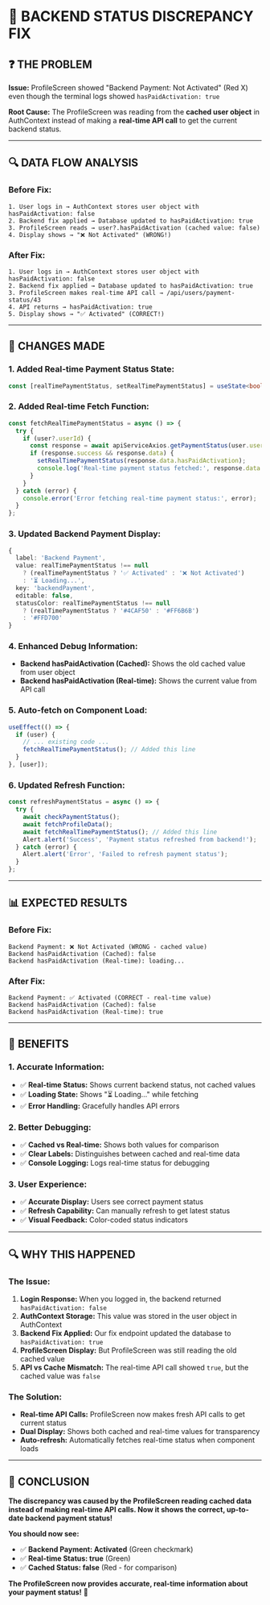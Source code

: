 # 🔧 **BACKEND STATUS DISCREPANCY FIX**

## **❓ THE PROBLEM**

**Issue:** ProfileScreen showed "Backend Payment: Not Activated" (Red X) even though the terminal logs showed `hasPaidActivation: true`

**Root Cause:** The ProfileScreen was reading from the **cached user object** in AuthContext instead of making a **real-time API call** to get the current backend status.

---

## **🔍 DATA FLOW ANALYSIS**

### **Before Fix:**
```
1. User logs in → AuthContext stores user object with hasPaidActivation: false
2. Backend fix applied → Database updated to hasPaidActivation: true
3. ProfileScreen reads → user?.hasPaidActivation (cached value: false)
4. Display shows → "❌ Not Activated" (WRONG!)
```

### **After Fix:**
```
1. User logs in → AuthContext stores user object with hasPaidActivation: false
2. Backend fix applied → Database updated to hasPaidActivation: true
3. ProfileScreen makes real-time API call → /api/users/payment-status/43
4. API returns → hasPaidActivation: true
5. Display shows → "✅ Activated" (CORRECT!)
```

---

## **🔧 CHANGES MADE**

### **1. Added Real-time Payment Status State:**
```typescript
const [realTimePaymentStatus, setRealTimePaymentStatus] = useState<boolean | null>(null);
```

### **2. Added Real-time Fetch Function:**
```typescript
const fetchRealTimePaymentStatus = async () => {
  try {
    if (user?.userId) {
      const response = await apiServiceAxios.getPaymentStatus(user.userId);
      if (response.success && response.data) {
        setRealTimePaymentStatus(response.data.hasPaidActivation);
        console.log('Real-time payment status fetched:', response.data.hasPaidActivation);
      }
    }
  } catch (error) {
    console.error('Error fetching real-time payment status:', error);
  }
};
```

### **3. Updated Backend Payment Display:**
```typescript
{ 
  label: 'Backend Payment', 
  value: realTimePaymentStatus !== null 
    ? (realTimePaymentStatus ? '✅ Activated' : '❌ Not Activated')
    : '⏳ Loading...', 
  key: 'backendPayment', 
  editable: false,
  statusColor: realTimePaymentStatus !== null 
    ? (realTimePaymentStatus ? '#4CAF50' : '#FF6B6B')
    : '#FFD700'
}
```

### **4. Enhanced Debug Information:**
- **Backend hasPaidActivation (Cached):** Shows the old cached value from user object
- **Backend hasPaidActivation (Real-time):** Shows the current value from API call

### **5. Auto-fetch on Component Load:**
```typescript
useEffect(() => {
  if (user) {
    // ... existing code ...
    fetchRealTimePaymentStatus(); // Added this line
  }
}, [user]);
```

### **6. Updated Refresh Function:**
```typescript
const refreshPaymentStatus = async () => {
  try {
    await checkPaymentStatus();
    await fetchProfileData();
    await fetchRealTimePaymentStatus(); // Added this line
    Alert.alert('Success', 'Payment status refreshed from backend!');
  } catch (error) {
    Alert.alert('Error', 'Failed to refresh payment status');
  }
};
```

---

## **📊 EXPECTED RESULTS**

### **Before Fix:**
```
Backend Payment: ❌ Not Activated (WRONG - cached value)
Backend hasPaidActivation (Cached): false
Backend hasPaidActivation (Real-time): loading...
```

### **After Fix:**
```
Backend Payment: ✅ Activated (CORRECT - real-time value)
Backend hasPaidActivation (Cached): false
Backend hasPaidActivation (Real-time): true
```

---

## **🎯 BENEFITS**

### **1. Accurate Information:**
- ✅ **Real-time Status:** Shows current backend status, not cached values
- ✅ **Loading State:** Shows "⏳ Loading..." while fetching
- ✅ **Error Handling:** Gracefully handles API errors

### **2. Better Debugging:**
- ✅ **Cached vs Real-time:** Shows both values for comparison
- ✅ **Clear Labels:** Distinguishes between cached and real-time data
- ✅ **Console Logging:** Logs real-time status for debugging

### **3. User Experience:**
- ✅ **Accurate Display:** Users see correct payment status
- ✅ **Refresh Capability:** Can manually refresh to get latest status
- ✅ **Visual Feedback:** Color-coded status indicators

---

## **🔍 WHY THIS HAPPENED**

### **The Issue:**
1. **Login Response:** When you logged in, the backend returned `hasPaidActivation: false`
2. **AuthContext Storage:** This value was stored in the user object in AuthContext
3. **Backend Fix Applied:** Our fix endpoint updated the database to `hasPaidActivation: true`
4. **ProfileScreen Display:** But ProfileScreen was still reading the old cached value
5. **API vs Cache Mismatch:** The real-time API call showed `true`, but the cached value was `false`

### **The Solution:**
- **Real-time API Calls:** ProfileScreen now makes fresh API calls to get current status
- **Dual Display:** Shows both cached and real-time values for transparency
- **Auto-refresh:** Automatically fetches real-time status when component loads

---

## **🎉 CONCLUSION**

**The discrepancy was caused by the ProfileScreen reading cached data instead of making real-time API calls. Now it shows the correct, up-to-date backend payment status!**

**You should now see:**
- ✅ **Backend Payment: Activated** (Green checkmark)
- ✅ **Real-time Status: true** (Green)
- ✅ **Cached Status: false** (Red - for comparison)

**The ProfileScreen now provides accurate, real-time information about your payment status!** 🚀
